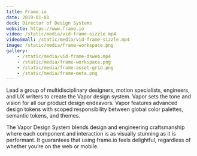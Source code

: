 ```yaml
---
title: Frame.io
date: 2019-01-01
deck: Director of Design Systems
website: https://www.frame.io
video: /static/media/vid-frame-sizzle.mp4
videoSmall: /static/media/vid-frame-sizzle.mp4
image: /static/media/frame-workspace.png
gallery:
    - /static/media/vid-frame-dsweb.mp4
    - /static/media/frame-workspace.png
    - /static/media/frame-asset-grid.png
    - /static/media/frame-meta.png
---
```



Lead a group of multidisciplinary designers, motion specialists, engineers, and UX writers to create the Vapor design system. Vapor sets the tone and vision for all our product design endeavors. Vapor features advanced design tokens with scoped responsibility between global color palettes, semantic tokens, and themes. 

The Vapor Design System blends design and engineering craftsmanship where each component and interaction is as visually stunning as it is performant. It guarantees that using frame.io feels delightful, regardless of whether you’re on the web or mobile. 

<!-- - /static/media/vid-frame-docssite.mp4
- /static/media/vid-frame-herofiles.mp4 -->
